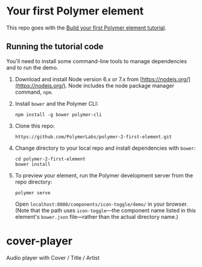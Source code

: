 # Your first Polymer element

This repo goes with the [Build your first Polymer element tutorial](https://www.polymer-project.org/2.0/start/first-element/intro).

## Running the tutorial code

You'll need to install some command-line tools to manage dependencies and to run the demo.

1.  Download and install Node version 6.x or 7.x from [https://nodejs.org/](https://nodejs.org/). Node includes the node package manager command, `npm`.

2.  Install `bower` and the Polymer CLI:

        npm install -g bower polymer-cli

3.  Clone this repo:

        https://github.com/PolymerLabs/polymer-2-first-element.git
        
4.  Change directory to your local repo and install dependencies with `bower`:

        cd polymer-2-first-element
        bower install
        
5.  To preview your element, run the Polymer development server from the repo directory:

        polymer serve
        
    Open `localhost:8080/components/icon-toggle/demo/` in your browser. (Note that the path uses `icon-toggle`—the 
    component name listed in this element's `bower.json` file—rather than the actual directory name.) 

# cover-player
Audio player with Cover / Title / Artist

